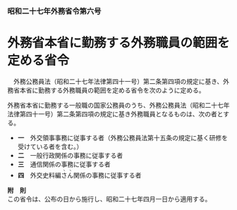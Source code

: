 ### 昭和二十七年外務省令第六号  
# 外務省本省に勤務する外務職員の範囲を定める省令  
　外務公務員法（昭和二十七年法律第四十一号）第二条第四項の規定に基き、外務省本省に勤務する外務職員の範囲を定める省令を次のように定める。  
  
外務省本省に勤務する一般職の国家公務員のうち、外務公務員法（昭和二十七年法律第四十一号）第二条第四項の規定に基き外務職員となるものは、次の者とする。  
* **一**　外交領事事務に従事する者（外務公務員法第十五条の規定に基く研修を受けている者を含む。）  
* **二**　一般行政関係の事務に従事する者  
* **三**　通信関係の事務に従事する者  
* **四**　外交史料編<ruby>さ<rt>ヽ</rt></ruby><ruby>ん<rt>ヽ</rt></ruby>関係の事務に従事する者  
  
**附　則**  
この省令は、公布の日から施行し、昭和二十七年四月一日から適用する。  
  
